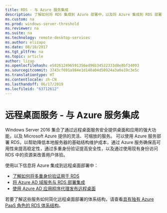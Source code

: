 ```yaml
---
title: RDS - 与 Azure 服务集成
description: 了解如何将 RDS 集成到 Azure 部署中，以及将 Azure 集成到 RDS 部署中。
ms.custom: na
ms.prod: windows-server-threshold
ms.reviewer: na
ms.suite: na
ms.technology: remote-desktop-services
ms.author: elizapo
ms.date: 08/18/2017
ms.tgt_pltfrm: na
ms.topic: article
author: lizap
ms.openlocfilehash: e582612496591356ed96b34522333d0e8bf34093
ms.sourcegitcommit: 3743cf691a984e1d140a04d50924a3a0a19c3e5c
ms.translationtype: HT
ms.contentlocale: zh-CN
ms.lasthandoff: 06/17/2019
ms.locfileid: "63712612"
---
```

# <a name="remote-desktop-services---integrating-with-azure-services"></a>远程桌面服务 - 与 Azure 服务集成

Windows Server 2016 集合了通过远程桌面服务安全提供桌面和应用的强大功能，以及 Microsoft Azure 提供的灵活、可缩放的服务。 可以使用 Azure 服务部署 RDS，以帮助降低本地服务器的基础结构维护成本，通过 Azure 服务确保高可用性来提高稳定性，通过多重身份验证提高安全性，以及通过使用现有身份访问 RDS 中的资源来改善用户体验。

使用以下信息将 Azure 集成到远程桌面部署中：

- [了解如何将多重身份验证用于 RDS](/azure/multi-factor-authentication/nps-extension-remote-desktop-gateway)
- [将 Azure AD 域服务与 RDS 部署集成](rds-azure-adds.md)
- [使用 Azure AD 应用程序代理发布远程桌面](/azure/active-directory/application-proxy-publish-remote-desktop)

若要了解这些服务如何简化远程桌面部署的体系结构，请查看[具有独有 Azure PaaS 角色的 RDS 体系结构](desktop-hosting-logical-architecture.md#rds-architectures-with-unique-azure-paas-roles)。